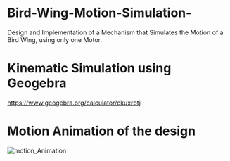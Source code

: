 # Bird-Wing-Motion-Simulation-
Design and Implementation of a Mechanism that Simulates the Motion of a Bird Wing, using only one Motor. 

# Kinematic Simulation using Geogebra
https://www.geogebra.org/calculator/ckuxrbtj


# Motion Animation of the design

![motion_Animation](https://user-images.githubusercontent.com/22743949/162501330-d8abf152-c442-46c8-87cb-214890e9a928.gif)
